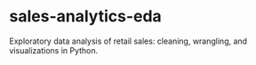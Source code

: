 # sales-analytics-eda
 Exploratory data analysis of retail sales: cleaning, wrangling, and visualizations in Python.
